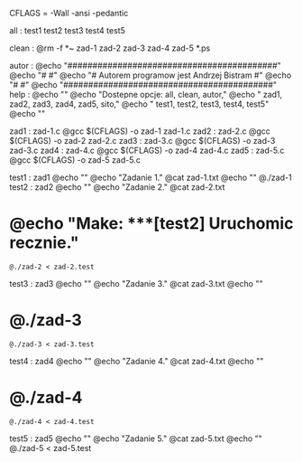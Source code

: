 CFLAGS = -Wall -ansi -pedantic

all : test1 test2 test3 test4 test5

clean :
	@rm -f *~ zad-1 zad-2 zad-3 zad-4 zad-5 *.ps

autor :
	@echo "##########################################"
	@echo "#                                        #"
	@echo "# Autorem programow jest Andrzej Bistram #"
	@echo "#                                        #"
	@echo "##########################################"
help :
	@echo ""
	@echo "Dostepne opcje: all, clean, autor,"
	@echo "  zad1, zad2, zad3, zad4, zad5, sito,"
	@echo "  test1, test2, test3, test4, test5"
	@echo ""

zad1 : zad-1.c
	@gcc $(CFLAGS) -o zad-1 zad-1.c
zad2 : zad-2.c
	@gcc $(CFLAGS) -o zad-2 zad-2.c
zad3 : zad-3.c
	@gcc $(CFLAGS) -o zad-3 zad-3.c
zad4 : zad-4.c
	@gcc $(CFLAGS) -o zad-4 zad-4.c
zad5 : zad-5.c
	@gcc $(CFLAGS) -o zad-5 zad-5.c

test1 : zad1
	@echo ""
	@echo "Zadanie 1."
	@cat zad-1.txt
	@echo ""
	@./zad-1 
test2 : zad2
	@echo ""
	@echo "Zadanie 2."
	@cat zad-2.txt
#	@echo "Make: ***[test2] Uruchomic recznie."
	@./zad-2 < zad-2.test
test3 : zad3
	@echo ""
	@echo "Zadanie 3."
	@cat zad-3.txt
	@echo ""
#	@./zad-3
	@./zad-3 < zad-3.test
test4 : zad4
	@echo ""
	@echo "Zadanie 4."
	@cat zad-4.txt
	@echo ""
#	@./zad-4
	@./zad-4 < zad-4.test
test5 : zad5
	@echo ""
	@echo "Zadanie 5."
	@cat zad-5.txt
	@echo ""
	@./zad-5 < zad-5.test
